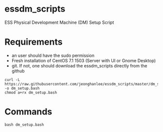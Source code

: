 # essdm_scripts
ESS Physical Development Machine (DM) Setup Script

# Requirements
* an user should have the sudo permission
* Fresh installation of CentOS 7.1 1503 (Server with UI or Gnome Desktop)
* git. If not, one should download the essdm_scripts directly from the github

```
curl -L https://raw.githubusercontent.com/jeonghanlee/essdm_scripts/master/dm_setup.bash -o dm_setup.bash
chmod a+rx dm_setup.bash
```

# Commands

```
bash dm_setup.bash 
```

